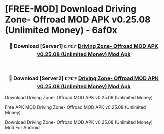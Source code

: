 # [FREE-MOD] Download Driving Zone- Offroad MOD APK v0.25.08 (Unlimited Money) - 6af0x


<div align="center">
<h3>🔴 Download [Server1] 👉👉 <a href="https://apk-comot.site?title=Driving_Zone-_Offroad_MOD_APK_v0.25.08_(Unlimited_Money)">Driving Zone- Offroad MOD APK v0.25.08 (Unlimited Money) Mod Apk</a></h3><br>

<h3>🔴 Download [Server2] 👉👉 <a href="https://apk-comot.site?title=Driving_Zone-_Offroad_MOD_APK_v0.25.08_(Unlimited_Money)">Driving Zone- Offroad MOD APK v0.25.08 (Unlimited Money) Mod Apk</a></h3>
</div>



Download Driving Zone- Offroad MOD APK v0.25.08 (Unlimited Money) 

Free APK MOD Driving Zone- Offroad MOD APK v0.25.08 (Unlimited Money) 

Download Driving Zone- Offroad MOD APK v0.25.08 (Unlimited Money) Mod For Android
